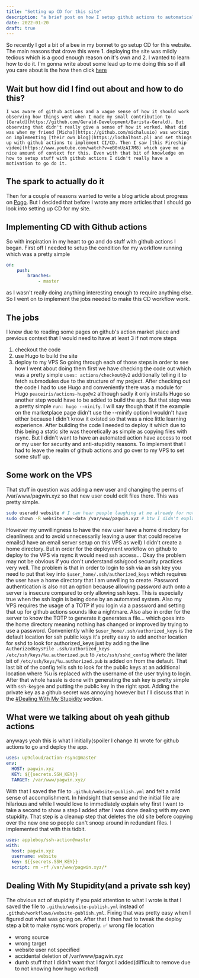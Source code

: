 ```yaml
---
title: "Setting up CD for this site"
description: "a brief post on how I setup github actions to automatically update this site"
date: 2022-01-20
draft: true
---
```

So recently I got a bit of a bee in my bonnet to go setup CD for this website. The main reasons that drove this were 1. deploying the site was mildly tedious which is a good enough reason on it's own and 2. I wanted to learn how to do it. I'm gonna write about some lead up to me doing this so if all you care about is the how then click [here]()

## Wait but how did I find out about and how to do this?
    I was aware of github actions and a vague sense of how it should work observing how things went when I made my small contribution to [Gerald](https://github.com/Gerald-Development/Barista-Gerald). But observing that didn't really give a sense of how it worked. What did was when my friend [Micha](https://github.com/michalusio) was working on implementing [their own blog](https://lochalhost.pl) and set things up with github actions to implement CI/CD. Then I saw [this Fireship video](https://www.youtube.com/watch?v=eB0nUzAI7M8) which gave me a nice amount of context for this. Even with that bit of knowledge on how to setup stuff with github actions I didn't really have a motivation to go do it.

## The spark to actually do it
Then for a couple of reasons wanted to write a blog article about progress on [Pogo](https://github.com/Pagwin-Fedora/Pogo). But I decided that before I wrote any more articles that I should go look into setting up CD for my site.

## Implementing CD with Github actions
So with inspiration in my heart to go and do stuff with github actions I began. First off I needed to setup the condition for my workflow running which was a pretty simple
```yaml
on:
    push:
        branches:
            - master
```
as I wasn't really doing anything interesting enough to require anything else. So I went on to implement the jobs needed to make this CD workflow work.

## The jobs
I knew due to reading some pages on github's action market place and previous context that I would need to have at least 3 if not more steps
1. checkout the code
2. use Hugo to build the site
3. deploy to my VPS
So going through each of those steps in order to see how I went about doing them first we have checking the code out which was a pretty simple `uses: actions/checkout@v2` additionally telling it to fetch submodules due to the structure of my project. After checking out the code I had to use Hugo and conveniently there was a module for Hugo `peaceiris/actions-hugo@v2` although sadly it only installs Hugo so another step would have to be added to build the app. But that step was a pretty simple `run: hugo --minify`. I will say though that if the example on the marketplace page didn't use the --minify option I wouldn't have either because I didn't know it existed so that was a nice little learning experience. After building the code I needed to deploy it which due to this being a static site was theoretically as simple as copying files with rsync. But I didn't want to have an automated action have access to root or my user for security and anti-stupidity reasons. To implement that I had to leave the realm of github actions and go over to my VPS to set some stuff up.

## Some work on the VPS
That stuff in question was adding a new user and changing the perms of /var/www/pagwin.xyz so that new user could edit files there. This was pretty simple.
```sh
sudo useradd website # I can hear people laughing at me already for not passing the -m option but relax I'll explain later
sudo chown -R website:www-data /var/www/pagwin.xyz # btw I didn't explain earlier but my website files are in /var/www/pagwin.xyz not /var/www/html because I'm hosting multiple sites on this VPS and the folder change makes it easier to keep track of which one I'm screwing with
```
However my unwillingness to have the new user have a home directory for cleanliness and to avoid unnecessarily leaving a user that could receive emails(I have an email server setup on this VPS as well) I didn't create a home directory. But in order for the deployment workflow on github to deploy to the VPS via rsync it would need ssh access... Okay the problem may not be obvious if you don't understand ssh/good security practices very well. The problem is that in order to login to ssh via an ssh key you need to put that key into `$user_home/.ssh/authorized_keys` which requires the user have a home directory that I am unwilling to create. Password authentication is also not an option because allowing password auth onto a server is insecure compared to only allowing ssh keys. This is especially true when the ssh login is being done by an automated system. Also my VPS requires the usage of a TOTP if you login via a password and setting that up for github actions sounds like a nightmare. Also also in order for the server to know the TOTP to generate it generates a file... which goes into the home directory meaning nothing has changed or improved by trying to use a password. Conveniently while `$user_home/.ssh/authorized_keys` is the default location for ssh public keys it's pretty easy to add another location for sshd to look for authorized_keys just by adding the line `AuthorizedKeysFile .ssh/authorized_keys /etc/ssh/keys/%u.authorized.pub` to `/etc/ssh/sshd_config` where the later bit of `/etc/ssh/keys/%u.authorized.pub` is added on from the default. That last bit of the config tells ssh to look for the public keys at an additional location where %u is replaced with the username of the user trying to login. After that whole hassle is done with generating the ssh key is pretty simple with `ssh-keygen` and putting the public key in the right spot. Adding the private key as a github secret was annoying however but I'll discuss that in the [#Dealing With My Stupidity]() section.

## What were we talking about oh yeah github actions
anyways yeah this is what I initially(spoiler I change it) wrote for github actions to go and deploy the app.
```yaml
uses: up9cloud/action-rsync@master
env:
  HOST: pagwin.xyz
  KEY: ${{secrets.SSH_KEY}}
  TARGET: /var/www/pagwin.xyz/
```
With that I saved the file to `.github/website-publish.yml` and felt a mild sense of accomplishment. In hindsight that sense and the initial file are hilarious and while I would love to immediately explain why first I want to take a second to show a step I added after I was done dealing with my own stupidity. That step is a cleanup step that deletes the old site before copying over the new one so people can't snoop around in redundant files. I implemented that with this tidbit.
```yaml
uses: appleboy/ssh-action@master
with:
  host: pagwin.xyz
  username: website
  key: ${{secrets.SSH_KEY}}
  script: rm -rf /var/www/pagwin.xyz/*
```

## Dealing With My Stupidity(and a private ssh key)
The obvious act of stupidity if you paid attention to what I wrote is that I saved the file to `.github/website-publish.yml` instead of `.github/workflows/website-publish.yml`. Fixing that was pretty easy when I figured out what was going on. After that I then had to tweak the deploy step a bit to make rsync work properly. 
✅ wrong file location
* wrong source
* wrong target
* website user not specified
* accidental deletion of /var/www/pagwin.xyz
* dumb stuff that I didn't want that I forgot I added(difficult to remove due to not knowing how hugo worked)
